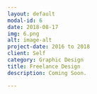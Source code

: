 ```yaml
---
layout: default
modal-id: 6
date: 2018-08-17
img: 6.png
alt: image-alt
project-date: 2016 to 2018
client: Self
category: Graphic Design
title: Freelance Design
description: Coming Soon.

---
```

